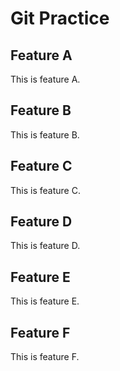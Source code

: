 # Git Practice

## Feature A
This is feature A.

## Feature B
This is feature B.

## Feature C
This is feature C.

## Feature D
This is feature D.

## Feature E
This is feature E.

## Feature F
This is feature F.
